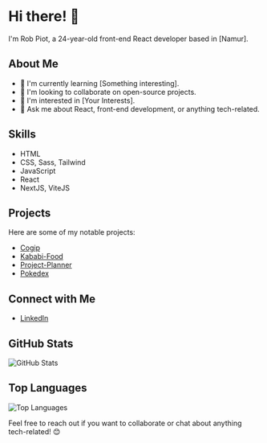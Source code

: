# Hi there! 👋

I'm Rob Piot, a 24-year-old front-end React developer based in [Namur].

## About Me

- 🌱 I'm currently learning [Something interesting].
- 👯 I'm looking to collaborate on open-source projects.
- 🤔 I'm interested in [Your Interests].
- 💬 Ask me about React, front-end development, or anything tech-related.

## Skills

- HTML
- CSS, Sass, Tailwind
- JavaScript
- React
- NextJS, ViteJS

## Projects

Here are some of my notable projects:

- [Cogip]([link-to-project-1](https://github.com/Robpiot/COGIP-GP3))
- [Kababi-Food]([link-to-project-2](https://github.com/Robpiot/Kababi-food))
- [Project-Planner](https://github.com/Robpiot/Kababi-food)
- [Pokedex](https://github.com/Robpiot/pokedex)

## Connect with Me

- [LinkedIn]([your-linkedin-profile](https://www.linkedin.com/in/robin-piot/))

## GitHub Stats

![GitHub Stats](https://github-readme-stats.vercel.app/api?username=robpiot&show_icons=true&count_private=true&hide=prs&theme=radical)

## Top Languages

![Top Languages](https://github-readme-stats.vercel.app/api/top-langs/?username=robpiot&layout=compact&theme=radical)

Feel free to reach out if you want to collaborate or chat about anything tech-related! 😊
